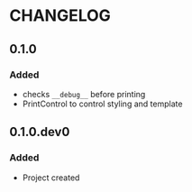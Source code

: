 # CHANGELOG

## 0.1.0

### Added
- checks `__debug__` before printing  
- PrintControl to control styling and template  

## 0.1.0.dev0

### Added
- Project created  
